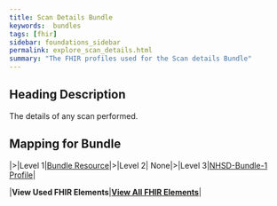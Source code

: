 ```yaml
---
title: Scan Details Bundle
keywords:  bundles
tags: [fhir]
sidebar: foundations_sidebar
permalink: explore_scan_details.html
summary: "The FHIR profiles used for the Scan details Bundle"
---
```


## Heading Description ##
The details of any scan performed.

## Mapping for Bundle ##

|>|Level 1|[Bundle Resource](http://hl7.org/fhir/stu3/bundle.html)|>|Level 2| None|>|Level 3|[NHSD-Bundle-1 Profile](http://xxx)|


|**View Used FHIR Elements**|**[View All FHIR Elements](explore_safety_alerts_all.html#mapping-for-bundle)**|

